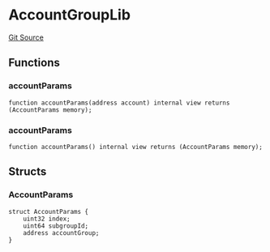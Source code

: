 # AccountGroupLib
[Git Source](https://github.com/0xStation/groupos/blob/a8023d340c65e0d686ded288134361dc4f500ad5/src/accountGroup/lib/AccountGroupLib.sol)


## Functions
### accountParams


```solidity
function accountParams(address account) internal view returns (AccountParams memory);
```

### accountParams


```solidity
function accountParams() internal view returns (AccountParams memory);
```

## Structs
### AccountParams

```solidity
struct AccountParams {
    uint32 index;
    uint64 subgroupId;
    address accountGroup;
}
```

